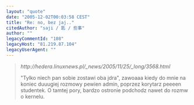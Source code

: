```yaml
---
layout: "quote"
date: "2005-12-02T00:03:58 CEST"
title: "Re: no, bez jaj.."
citedAuthor: "saji / 匙 / 些事"
author: ""
legacyCommentId: "108"
legacyHost: "81.219.87.104"
legacyUserAgent: ""
---
```


<blockquote class="biki quote"><cite>http://hedera.linuxnews.pl/_news/2005/11/25/_long/3568.html</cite><p>"Tylko niech pan sobie zostawi oba jdra", zawoaaa   kiedy      do mnie na koniec duuugiej rozmowy pewien admin, poprzez korytarz peeeen studentek. O tamtej pory, bardzo ostronie podchodz nawet do rozmw o kernelu.</p></blockquote>